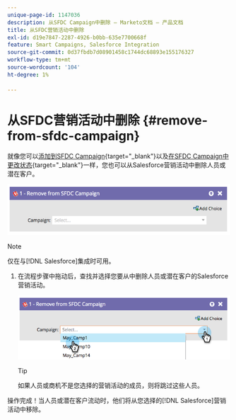 ```yaml
---
unique-page-id: 1147036
description: 从SFDC Campaign中删除 — Marketo文档 — 产品文档
title: 从SFDC营销活动中删除
exl-id: d19e7847-2287-4926-b0bb-635e7700668f
feature: Smart Campaigns, Salesforce Integration
source-git-commit: 0d37fbdb7d08901458c1744dc68893e155176327
workflow-type: tm+mt
source-wordcount: '104'
ht-degree: 1%

---
```


# 从SFDC营销活动中删除 {#remove-from-sfdc-campaign}

就像您可以[添加到SFDC Campaign](/help/marketo/product-docs/core-marketo-concepts/smart-campaigns/salesforce-flow-actions/add-to-sfdc-campaign.md){target="_blank"}以及[在SFDC Campaign中更改状态](/help/marketo/product-docs/core-marketo-concepts/smart-campaigns/salesforce-flow-actions/change-status-in-sfdc-campaign.md){target="_blank"}一样，您也可以从Salesforce营销活动中删除人员或潜在客户。

![](assets/remove-from-sfdc-campaign-1.png)

>[!NOTE]
>
>仅在与[!DNL Salesforce]集成时可用。

1. 在流程步骤中拖动后，查找并选择您要从中删除人员或潜在客户的Salesforce营销活动。

   ![](assets/remove-from-sfdc-campaign-2.png)

   >[!TIP]
   >
   >如果人员或商机不是您选择的营销活动的成员，则将跳过这些人员。

操作完成！当人员或潜在客户流动时，他们将从您选择的[!DNL Salesforce]营销活动中移除。
